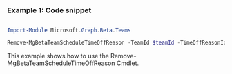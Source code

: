 ### Example 1: Code snippet

```powershell

Import-Module Microsoft.Graph.Beta.Teams

Remove-MgBetaTeamScheduleTimeOffReason -TeamId $teamId -TimeOffReasonId $timeOffReasonId

```
This example shows how to use the Remove-MgBetaTeamScheduleTimeOffReason Cmdlet.

